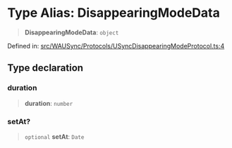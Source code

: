 # Type Alias: DisappearingModeData

> **DisappearingModeData**: `object`

Defined in: [src/WAUSync/Protocols/USyncDisappearingModeProtocol.ts:4](https://github.com/Fokusdotid/Baileys/blob/49e815e65b8f4aea31725e09dcf4815734557e39/src/WAUSync/Protocols/USyncDisappearingModeProtocol.ts#L4)

## Type declaration

### duration

> **duration**: `number`

### setAt?

> `optional` **setAt**: `Date`

